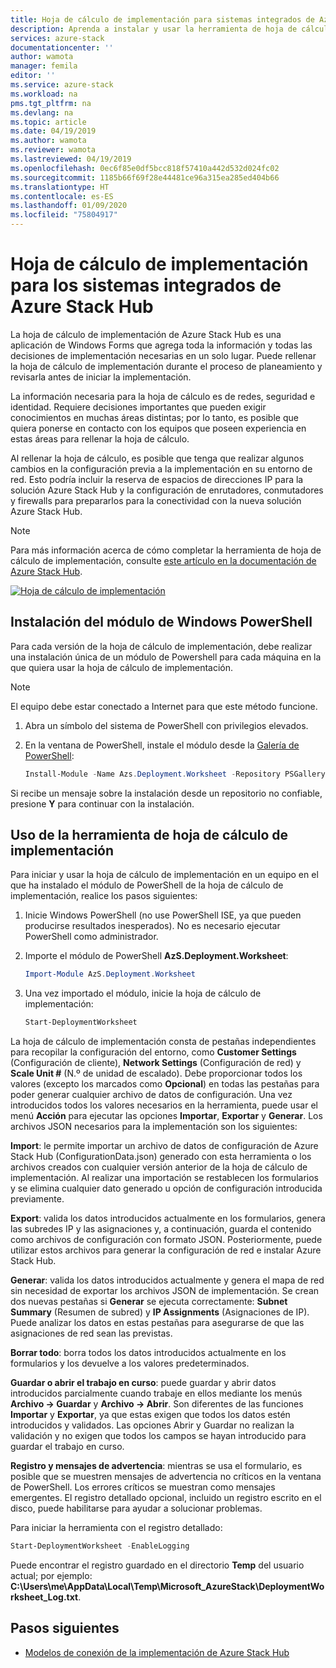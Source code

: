 ```yaml
---
title: Hoja de cálculo de implementación para sistemas integrados de Azure Stack Hub | Microsoft Docs
description: Aprenda a instalar y usar la herramienta de hoja de cálculo de implementación para implementar Azure Stack Hub.
services: azure-stack
documentationcenter: ''
author: wamota
manager: femila
editor: ''
ms.service: azure-stack
ms.workload: na
pms.tgt_pltfrm: na
ms.devlang: na
ms.topic: article
ms.date: 04/19/2019
ms.author: wamota
ms.reviewer: wamota
ms.lastreviewed: 04/19/2019
ms.openlocfilehash: 0ec6f85e0df5bcc818f57410a442d532d024fc02
ms.sourcegitcommit: 1185b66f69f28e44481ce96a315ea285ed404b66
ms.translationtype: HT
ms.contentlocale: es-ES
ms.lasthandoff: 01/09/2020
ms.locfileid: "75804917"
---
```

# <a name="deployment-worksheet-for-azure-stack-hub-integrated-systems"></a>Hoja de cálculo de implementación para los sistemas integrados de Azure Stack Hub

La hoja de cálculo de implementación de Azure Stack Hub es una aplicación de Windows Forms que agrega toda la información y todas las decisiones de implementación necesarias en un solo lugar. Puede rellenar la hoja de cálculo de implementación durante el proceso de planeamiento y revisarla antes de iniciar la implementación.

La información necesaria para la hoja de cálculo es de redes, seguridad e identidad. Requiere decisiones importantes que pueden exigir conocimientos en muchas áreas distintas; por lo tanto, es posible que quiera ponerse en contacto con los equipos que poseen experiencia en estas áreas para rellenar la hoja de cálculo.

Al rellenar la hoja de cálculo, es posible que tenga que realizar algunos cambios en la configuración previa a la implementación en su entorno de red. Esto podría incluir la reserva de espacios de direcciones IP para la solución Azure Stack Hub y la configuración de enrutadores, conmutadores y firewalls para prepararlos para la conectividad con la nueva solución Azure Stack Hub.

> [!NOTE]
> Para más información acerca de cómo completar la herramienta de hoja de cálculo de implementación, consulte [este artículo en la documentación de Azure Stack Hub](azure-stack-datacenter-integration.md).

[![Hoja de cálculo de implementación](media/azure-stack-deployment-worksheet/depworksheet.png "Hoja de cálculo de implementación")](media/azure-stack-deployment-worksheet/depworksheet.png)

## <a name="installing-the-windows-powershell-module"></a>Instalación del módulo de Windows PowerShell

Para cada versión de la hoja de cálculo de implementación, debe realizar una instalación única de un módulo de Powershell para cada máquina en la que quiera usar la hoja de cálculo de implementación.

> [!NOTE]  
> El equipo debe estar conectado a Internet para que este método funcione.

1. Abra un símbolo del sistema de PowerShell con privilegios elevados.

2. En la ventana de PowerShell, instale el módulo desde la [Galería de PowerShell](https://www.powershellgallery.com/packages/Azs.Deployment.Worksheet/):

   ```PowerShell
   Install-Module -Name Azs.Deployment.Worksheet -Repository PSGallery
   ```

Si recibe un mensaje sobre la instalación desde un repositorio no confiable, presione **Y** para continuar con la instalación.

## <a name="use-the-deployment-worksheet-tool"></a>Uso de la herramienta de hoja de cálculo de implementación

Para iniciar y usar la hoja de cálculo de implementación en un equipo en el que ha instalado el módulo de PowerShell de la hoja de cálculo de implementación, realice los pasos siguientes:

1. Inicie Windows PowerShell (no use PowerShell ISE, ya que pueden producirse resultados inesperados). No es necesario ejecutar PowerShell como administrador.

2. Importe el módulo de PowerShell **AzS.Deployment.Worksheet**:

   ```PowerShell
   Import-Module AzS.Deployment.Worksheet
   ```

3. Una vez importado el módulo, inicie la hoja de cálculo de implementación:

   ```PowerShell
   Start-DeploymentWorksheet
   ```

La hoja de cálculo de implementación consta de pestañas independientes para recopilar la configuración del entorno, como **Customer Settings** (Configuración de cliente), **Network Settings** (Configuración de red) y **Scale Unit #** (N.º de unidad de escalado). Debe proporcionar todos los valores (excepto los marcados como **Opcional**) en todas las pestañas para poder generar cualquier archivo de datos de configuración. Una vez introducidos todos los valores necesarios en la herramienta, puede usar el menú **Acción** para ejecutar las opciones **Importar**, **Exportar** y **Generar**. Los archivos JSON necesarios para la implementación son los siguientes:

**Import**: le permite importar un archivo de datos de configuración de Azure Stack Hub (ConfigurationData.json) generado con esta herramienta o los archivos creados con cualquier versión anterior de la hoja de cálculo de implementación. Al realizar una importación se restablecen los formularios y se elimina cualquier dato generado u opción de configuración introducida previamente.

**Export**: valida los datos introducidos actualmente en los formularios, genera las subredes IP y las asignaciones y, a continuación, guarda el contenido como archivos de configuración con formato JSON. Posteriormente, puede utilizar estos archivos para generar la configuración de red e instalar Azure Stack Hub.

**Generar**: valida los datos introducidos actualmente y genera el mapa de red sin necesidad de exportar los archivos JSON de implementación. Se crean dos nuevas pestañas si **Generar** se ejecuta correctamente: **Subnet Summary** (Resumen de subred) y **IP Assignments** (Asignaciones de IP). Puede analizar los datos en estas pestañas para asegurarse de que las asignaciones de red sean las previstas.

**Borrar todo**: borra todos los datos introducidos actualmente en los formularios y los devuelve a los valores predeterminados.

**Guardar o abrir el trabajo en curso**: puede guardar y abrir datos introducidos parcialmente cuando trabaje en ellos mediante los menús **Archivo -> Guardar** y **Archivo -> Abrir**. Son diferentes de las funciones **Importar** y **Exportar**, ya que estas exigen que todos los datos estén introducidos y validados. Las opciones Abrir y Guardar no realizan la validación y no exigen que todos los campos se hayan introducido para guardar el trabajo en curso.

**Registro y mensajes de advertencia**: mientras se usa el formulario, es posible que se muestren mensajes de advertencia no críticos en la ventana de PowerShell. Los errores críticos se muestran como mensajes emergentes. El registro detallado opcional, incluido un registro escrito en el disco, puede habilitarse para ayudar a solucionar problemas.

Para iniciar la herramienta con el registro detallado:

   ```PowerShell
   Start-DeploymentWorksheet -EnableLogging
   ```

Puede encontrar el registro guardado en el directorio **Temp** del usuario actual; por ejemplo: **C:\Users\me\AppData\Local\Temp\Microsoft_AzureStack\DeploymentWorksheet_Log.txt**.

## <a name="next-steps"></a>Pasos siguientes

* [Modelos de conexión de la implementación de Azure Stack Hub](azure-stack-connection-models.md)
